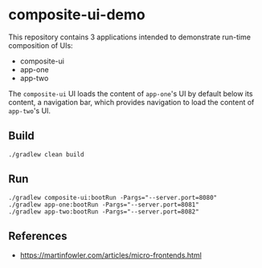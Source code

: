 #   composite-ui-demo

This repository contains 3 applications intended to demonstrate run-time composition of UIs:
 
- composite-ui
- app-one
- app-two

The `composite-ui` UI loads the content of `app-one`'s UI by default below its content, a navigation bar, which provides
navigation to load the content of `app-two`'s UI.

##  Build

```shell script
./gradlew clean build
```

##  Run

```shell script
./gradlew composite-ui:bootRun -Pargs="--server.port=8080"
./gradlew app-one:bootRun -Pargs="--server.port=8081"
./gradlew app-two:bootRun -Pargs="--server.port=8082"
```

##  References
- https://martinfowler.com/articles/micro-frontends.html